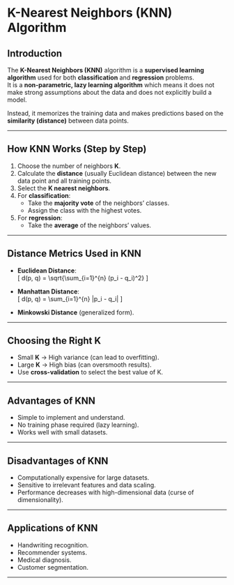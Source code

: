 # K-Nearest Neighbors (KNN) Algorithm  

## Introduction  
The **K-Nearest Neighbors (KNN)** algorithm is a **supervised learning algorithm** used for both **classification** and **regression** problems.  
It is a **non-parametric, lazy learning algorithm** which means it does not make strong assumptions about the data and does not explicitly build a model.  

Instead, it memorizes the training data and makes predictions based on the **similarity (distance)** between data points.  

---

## How KNN Works (Step by Step)  
1. Choose the number of neighbors **K**.  
2. Calculate the **distance** (usually Euclidean distance) between the new data point and all training points.  
3. Select the **K nearest neighbors**.  
4. For **classification**:  
   - Take the **majority vote** of the neighbors’ classes.  
   - Assign the class with the highest votes.  
5. For **regression**:  
   - Take the **average** of the neighbors’ values.  

---

## Distance Metrics Used in KNN  
- **Euclidean Distance**:  
  \[
  d(p, q) = \sqrt{\sum_{i=1}^{n} (p_i - q_i)^2}
  \]  

- **Manhattan Distance**:  
  \[
  d(p, q) = \sum_{i=1}^{n} |p_i - q_i|
  \]  

- **Minkowski Distance** (generalized form).  

---

## Choosing the Right K  
- Small **K** → High variance (can lead to overfitting).  
- Large **K** → High bias (can oversmooth results).  
- Use **cross-validation** to select the best value of K.  

---

## Advantages of KNN  
- Simple to implement and understand.  
- No training phase required (lazy learning).  
- Works well with small datasets.  

---

## Disadvantages of KNN  
- Computationally expensive for large datasets.  
- Sensitive to irrelevant features and data scaling.  
- Performance decreases with high-dimensional data (curse of dimensionality).  

---

## Applications of KNN  
- Handwriting recognition.  
- Recommender systems.  
- Medical diagnosis.  
- Customer segmentation.  

---


